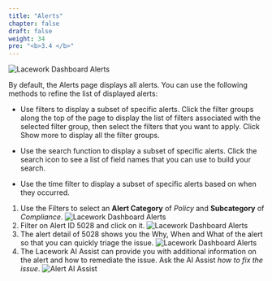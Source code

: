 ```yaml
---
title: "Alerts"
chapter: false
draft: false
weight: 34
pre: "<b>3.4 </b>"
---
```


![Lacework Dashboard Alerts](/images/alerts.png)

By default, the Alerts page displays all alerts. You can use the following methods to refine the list of displayed alerts:

* Use filters to display a subset of specific alerts. Click the filter groups along the top of the page to display the list of filters associated with the selected filter group, then select the filters that you want to apply. Click Show more to display all the filter groups.

* Use the search function to display a subset of specific alerts. Click the search icon to see a list of field names that you can use to build your search.

* Use the time filter to display a subset of specific alerts based on when they occurred.

1. Use the Filters to select an **Alert Category** of _Policy_ and **Subcategory** of _Compliance_.
   ![Lacework Dashboard Alerts](/images/alert-policy-compliance.png)
2. Filter on Alert ID 5028 and click on it.
   ![Lacework Dashboard Alerts](/images/alert-5028.png)
3. The alert detail of 5028 shows you the Why, When and What of the alert so that you can quickly triage the issue.
   ![Lacework Dashboard Alerts](/images/alert-5028-detail.png)
4. The Lacework AI Assist can provide you with additional information on the alert and how to remediate the issue. Ask the AI Assist _how to fix the issue_.
   ![Alert AI Assist](/images/alert-ai-assist.png)